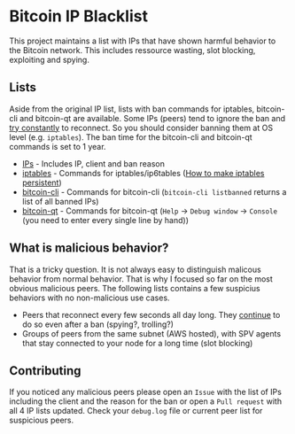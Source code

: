 # Bitcoin IP Blacklist

This project maintains a list with IPs that have shown harmful behavior to the Bitcoin network. 
This includes ressource wasting, slot blocking, exploiting and spying.

## Lists

Aside from the original IP list, lists with ban commands for iptables, bitcoin-cli and bitcoin-qt are available. 
Some IPs (peers) tend to ignore the ban and [try constantly](http://imgur.com/5clGbB4) to reconnect. So you 
should consider banning them at OS level (e.g. `iptables`). The ban time for the bitcoin-cli and bitcoin-qt commands is set to 1 year.

* [IPs](ips.md) - Includes IP, client and ban reason
* [iptables](iptables.md) - Commands for iptables/ip6tables ([How to make iptables persistent](https://askubuntu.com/questions/66890/how-can-i-make-a-specific-set-of-iptables-rules-permanent))
* [bitcoin-cli](bitcoin-cli.md) - Commands for bitcoin-cli (`bitcoin-cli listbanned` returns a list of all banned IPs)
* [bitcoin-qt](bitcoin-qt.md) - Commands for bitcoin-qt (`Help` -> `Debug window` -> `Console` (you need to enter every single line by hand))

## What is malicious behavior?

That is a tricky question. It is not always easy to distinguish malicous behavior from normal behavior. That is why I focused
so far on the most obvious malicious peers. The following lists contains a few suspicius behaviors with no non-malicious use cases.

* Peers that reconnect every few seconds all day long. They [continue](http://imgur.com/5clGbB4) to do so even after a ban (spying?, trolling?)
* Groups of peers from the same subnet (AWS hosted), with SPV agents that stay connected to your node for a long time (slot blocking)

## Contributing

If you noticed any malicious peers please open an `Issue` with the list of IPs including the client and the reason for the ban
or open a `Pull request` with all 4 IP lists updated. Check your `debug.log` file or current peer list for suspicious peers.
